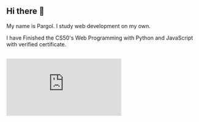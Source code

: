 ## Hi there 👋

My name is Pargol. I study web development on my own.


I have Finished the CS50's Web Programming with Python and JavaScript with verified certificate.

## ![CS50W-pdf-Certificate.pdf](https://github.com/pargolgivechi/pargolgivechi/files/9837736/CS50W-pdf-Certificate.pdf)

<!--
**pargolgivechi/pargolgivechi** is a ✨ _special_ ✨ repository because its `README.md` (this file) appears on your GitHub profile.

Here are some ideas to get you started:

- 🔭 I’m currently working on ...
- 🌱 I’m currently learning ...
- 👯 I’m looking to collaborate on ...
- 🤔 I’m looking for help with ...
- 💬 Ask me about ...
- 📫 How to reach me: ...
- 😄 Pronouns: ...
- ⚡ Fun fact: ...
-->
